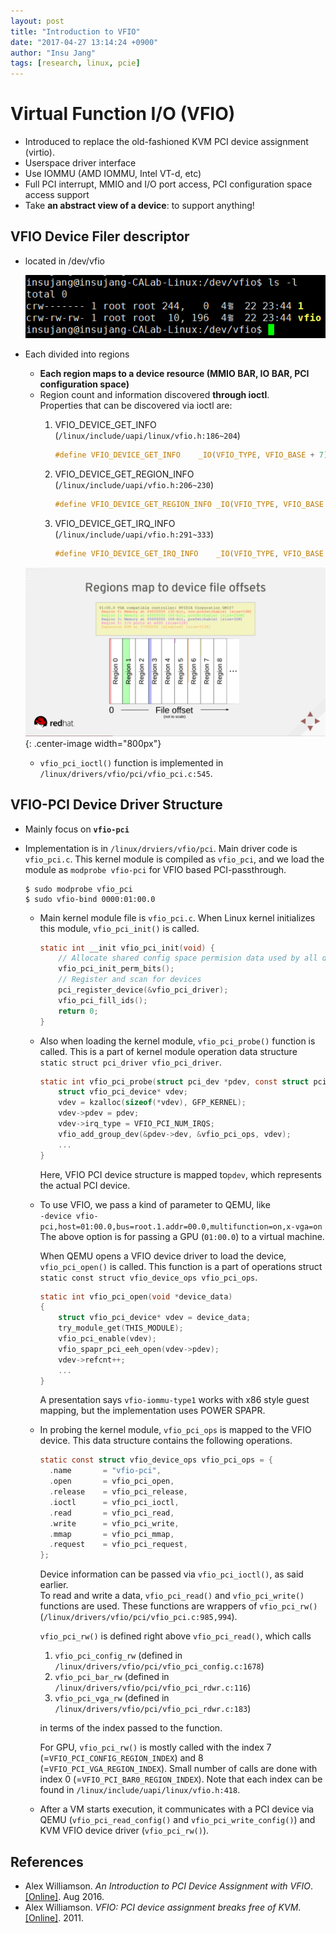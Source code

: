 ```yaml
---
layout: post
title: "Introduction to VFIO"
date: "2017-04-27 13:14:24 +0900"
author: "Insu Jang"
tags: [research, linux, pcie]
---
```


# Virtual Function I/O (VFIO)
- Introduced to replace the old-fashioned KVM PCI device assignment (virtio).
- Userspace driver interface
- Use IOMMU (AMD IOMMU, Intel VT-d, etc)
- Full PCI interrupt, MMIO and I/O port access, PCI configuration space access support
- Take **an abstract view of a device**: to support anything!

## VFIO Device Filer descriptor
- located in /dev/vfio

    ![vfio_list](/assets/images/170427/vfio_list.png)
- Each divided into regions
    - **Each region maps to a device resource (MMIO BAR, IO BAR, PCI configuration space)**
    - Region count and information discovered **through ioctl**.  
    Properties that can be discovered via ioctl are:
        1. VFIO_DEVICE_GET_INFO (`/linux/include/uapi/linux/vfio.h:186~204`)

            ```c
            #define VFIO_DEVICE_GET_INFO    _IO(VFIO_TYPE, VFIO_BASE + 7)
            ```
        2. VFIO_DEVICE_GET_REGION_INFO (`/linux/include/uapi/vfio.h:206~230`)

            ```c
            #define VFIO_DEVICE_GET_REGION_INFO _IO(VFIO_TYPE, VFIO_BASE + 8)
            ```
        3. VFIO_DEVICE_GET_IRQ_INFO (`/linux/include/uapi/vfio.h:291~333`)

            ```c
            #define VFIO_DEVICE_GET_IRQ_INFO    _IO(VFIO_TYPE, VFIO_BASE + 9)
            ```

    ![vfio_regionmap](/assets/images/170427/vfio_regionmap.png){: .center-image width="800px"}
    - `vfio_pci_ioctl()` function is implemented in `/linux/drivers/vfio/pci/vfio_pci.c:545`.

## VFIO-PCI Device Driver Structure
- Mainly focus on **`vfio-pci`**
- Implementation is in `/linux/drviers/vfio/pci`. Main driver code is `vfio_pci.c`. This kernel module is compiled as `vfio_pci`, and we load the module as `modprobe vfio-pci` for VFIO based PCI-passthrough.

    ```
    $ sudo modprobe vfio_pci
    $ sudo vfio-bind 0000:01:00.0
    ```
    - Main kernel module file is `vfio_pci.c`. When Linux kernel initializes this module, `vfio_pci_init()` is called.

        ```c
        static int __init vfio_pci_init(void) {
            // Allocate shared config space permision data used by all devices
            vfio_pci_init_perm_bits();
            // Register and scan for devices
            pci_register_device(&vfio_pci_driver);
            vfio_pci_fill_ids();
            return 0;
        }
        ```
    - Also when loading the kernel module, `vfio_pci_probe()` function is called. This is a part of kernel module operation data structure `static struct pci_driver vfio_pci_driver`.

        ```c
        static int vfio_pci_probe(struct pci_dev *pdev, const struct pci_device_id *id) {
            struct vfio_pci_device* vdev;
            vdev = kzalloc(sizeof(*vdev), GFP_KERNEL);
            vdev->pdev = pdev;
            vdev->irq_type = VFIO_PCI_NUM_IRQS;
            vfio_add_group_dev(&pdev->dev, &vfio_pci_ops, vdev);
            ...
        }
        ```

        Here, VFIO PCI device structure is mapped to`pdev`, which represents the actual PCI device.

    - To use VFIO, we pass a kind of parameter to QEMU, like  
    `-device vfio-pci,host=01:00.0,bus=root.1.addr=00.0,multifunction=on,x-vga=on`  
    The above option is for passing a GPU (`01:00.0`) to a virtual machine.

        When QEMU opens a VFIO device driver to load the device, `vfio_pci_open()` is called. This function is a part of operations struct `static const struct vfio_device_ops vfio_pci_ops`.

        ```c
        static int vfio_pci_open(void *device_data)
        {
            struct vfio_pci_device* vdev = device_data;
            try_module_get(THIS_MODULE);
            vfio_pci_enable(vdev);
            vfio_spapr_pci_eeh_open(vdev->pdev);
            vdev->refcnt++;
            ...
        }
        ```
        A presentation says `vfio-iommu-type1` works with x86 style guest mapping, but the implementation uses POWER SPAPR.

    - In probing the kernel module, `vfio_pci_ops` is mapped to the VFIO device. This data structure contains the following operations.

        ```c
        static const struct vfio_device_ops vfio_pci_ops = {
          .name       = "vfio-pci",
          .open       = vfio_pci_open,
          .release    = vfio_pci_release,
          .ioctl      = vfio_pci_ioctl,
          .read       = vfio_pci_read,
          .write      = vfio_pci_write,
          .mmap       = vfio_pci_mmap,
          .request    = vfio_pci_request,
        };
        ```

        Device information can be passed via `vfio_pci_ioctl()`, as said earlier.  
        To read and write a data, `vfio_pci_read()` and `vfio_pci_write()` functions are used.
        These functions are wrappers of `vfio_pci_rw()` (`/linux/drivers/vfio/pci/vfio_pci.c:985,994`).

        `vfio_pci_rw()` is defined right above `vfio_pci_read()`, which calls
        1. `vfio_pci_config_rw` (defined in `/linux/drivers/vfio/pci/vfio_pci_config.c:1678`)
        2. `vfio_pci_bar_rw` (defined in `/linux/drivers/vfio/pci/vfio_pci_rdwr.c:116`)
        3. `vfio_pci_vga_rw` (defined in `/linux/drivers/vfio/pci/vfio_pci_rdwr.c:183`)

        in terms of the index passed to the function.

        For GPU, `vfio_pci_rw()` is mostly called with the index 7 (=`VFIO_PCI_CONFIG_REGION_INDEX`) and 8 (=`VFIO_PCI_VGA_REGION_INDEX`). Small number of calls are done with index 0 (=`VFIO_PCI_BAR0_REGION_INDEX`). Note that each index can be found in `/linux/include/uapi/linux/vfio.h:418`.
    - After a VM starts execution, it communicates with a PCI device via QEMU (`vfio_pci_read_config()` and `vfio_pci_write_config()`) and KVM VFIO device driver (`vfio_pci_rw()`).

## References
- Alex Williamson. *An Introduction to PCI Device Assignment with VFIO*. [\[Online\]](http://events.linuxfoundation.org/sites/events/files/slides/An%20Introduction%20to%20PCI%20Device%20Assignment%20with%20VFIO%20-%20Williamson%20-%202016-08-30_0.pdf). Aug 2016.
- Alex Williamson. *VFIO: PCI device assignment breaks free of KVM*. [\[Online\]](http://www.linux-kvm.org/images/d/d1/2011-forum-VFIO.pdf). 2011.

